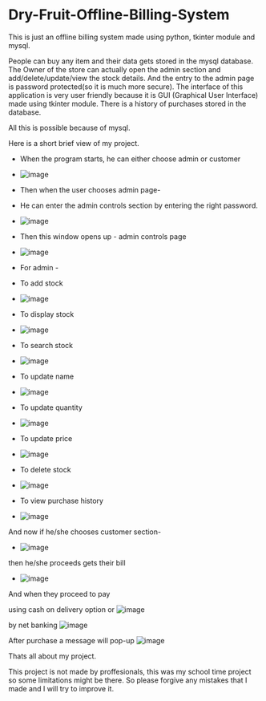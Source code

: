 # Dry-Fruit-Offline-Billing-System
This is just an offline billing system made using python, tkinter module and mysql.

People can buy any item and their data gets stored in the mysql database.
The Owner of the store can actually open the admin section and add/delete/update/view the stock details. And the entry to the admin page is password protected(so it is much more secure).
The interface of this application is very user friendly because it is GUI (Graphical User Interface) made using tkinter module.
There is a history of purchases stored in the database.

All this is possible because of mysql.

Here is a short brief view of my project.

- When the program starts, he can either choose admin or customer
- ![image](https://user-images.githubusercontent.com/91713896/141603456-61e4d361-5059-449a-bab8-1182afb5bbf3.png)

- Then when the user chooses admin page-
- He can enter the admin controls section by entering the right password.
- ![image](https://user-images.githubusercontent.com/91713896/141604606-88a007fd-a5bb-40a0-9a9b-a9d44211d9f6.png)

- Then this window opens up - admin controls page
- ![image](https://user-images.githubusercontent.com/91713896/141604719-db7c512d-c0f0-4570-9553-5d411e909e9d.png)

- For admin - 
- To add stock
- ![image](https://user-images.githubusercontent.com/91713896/141604761-9737777c-6d35-4c0c-9ddb-b3697d8d3aa9.png)

- To display stock
- ![image](https://user-images.githubusercontent.com/91713896/141604794-68855abd-b793-457d-bdd3-80fa437e570b.png)

- To search stock
- ![image](https://user-images.githubusercontent.com/91713896/141604807-a8d4a318-3472-44fd-bf88-ee38a228bd4d.png)

- To update name
- ![image](https://user-images.githubusercontent.com/91713896/141604839-e110a059-5ccb-4be4-bd6c-180398248a4e.png)

- To update quantity
- ![image](https://user-images.githubusercontent.com/91713896/141604872-f83b0b70-793e-4787-a89e-077d1573e357.png)

- To update price
- ![image](https://user-images.githubusercontent.com/91713896/141604884-dfe130d0-a9ba-46a0-a6e1-2d61b23c2b56.png)

- To delete stock
- ![image](https://user-images.githubusercontent.com/91713896/141604895-78d4cb19-d33f-4b41-8865-dcbc4318bba3.png)

- To view purchase history
- ![image](https://user-images.githubusercontent.com/91713896/141604924-5d9b132b-4100-4df3-b5e4-d93cb6686cdb.png)

And now if he/she chooses customer section-

- ![image](https://user-images.githubusercontent.com/91713896/141604965-6ef70e50-119e-4ad1-ad61-855299d4873b.png)

then he/she proceeds gets their bill

- ![image](https://user-images.githubusercontent.com/91713896/141604988-0ef0f764-7012-436a-b708-31685a65fe4f.png)

And when they proceed to pay

using cash on delivery option or
![image](https://user-images.githubusercontent.com/91713896/141605083-83c9155d-6f61-4c51-b256-224ffb112e75.png)

by net banking
![image](https://user-images.githubusercontent.com/91713896/141605121-4b98127b-e567-46e6-bc1a-033c4d9e3ae6.png)

After purchase a message will pop-up
![image](https://user-images.githubusercontent.com/91713896/141605145-324b3366-c196-4e14-9764-4467180e5458.png)

Thats all about my project.

This project is not made by proffesionals, this was my school time project so some limitations might be there. So please forgive any mistakes that I made and I will try to improve it.
